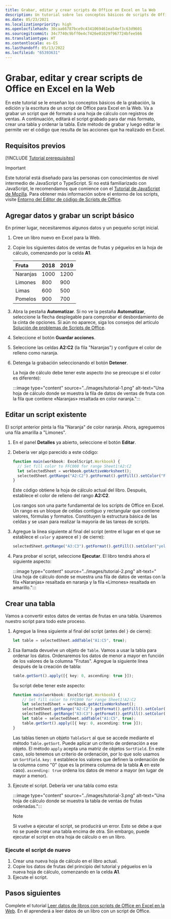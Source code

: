 ```yaml
---
title: Grabar, editar y crear scripts de Office en Excel en la Web
description: Un tutorial sobre los conceptos básicos de scripts de Office que incluye la grabación de scripts en la Grabadora de acciones y la escritura de datos en un libro.
ms.date: 05/23/2021
ms.localizationpriority: high
ms.openlocfilehash: 30caa66787bce9c4341069461ea54ef3c63d9601
ms.sourcegitcommit: 34c7740c9bff0e4c7426e01029f967724bfee566
ms.translationtype: HT
ms.contentlocale: es-ES
ms.lasthandoff: 05/13/2022
ms.locfileid: "65393631"
---
```

# <a name="record-edit-and-create-office-scripts-in-excel-on-the-web"></a>Grabar, editar y crear scripts de Office en Excel en la Web

En este tutorial se le enseñan los conceptos básicos de la grabación, la edición y la escritura de un script de Office para Excel en la Web. Va a grabar un script que dé formato a una hoja de cálculo con registros de ventas. A continuación, editará el script grabado para dar más formato, crear una tabla y ordenar la tabla. Este método de grabar y luego editar le permite ver el código que resulta de las acciones que ha realizado en Excel.

## <a name="prerequisites"></a>Requisitos previos

[!INCLUDE [Tutorial prerequisites](../includes/tutorial-prerequisites.md)]

> [!IMPORTANT]
> Este tutorial está diseñado para las personas con conocimientos de nivel intermedio de JavaScript o TypeScript. Si no está familiarizado con JavaScript, le recomendamos que comience con el [Tutorial de JavaScript de Mozilla](https://developer.mozilla.org/docs/Web/JavaScript/Guide/Introduction). Para obtener más información sobre el entorno de los scripts, visite [Entorno del Editor de código de Scripts de Office](../overview/code-editor-environment.md).

## <a name="add-data-and-record-a-basic-script"></a>Agregar datos y grabar un script básico

En primer lugar, necesitaremos algunos datos y un pequeño script inicial.

1. Cree un libro nuevo en Excel para la Web.
2. Copie los siguientes datos de ventas de frutas y péguelos en la hoja de cálculo, comenzando por la celda **A1**.

    |Fruta |2018 |2019 |
    |:---|:---|:---|
    |Naranjas |1000 |1200 |
    |Limones |800 |900 |
    |Limas |600 |500 |
    |Pomelos |900 |700 |

3. Abra la pestaña **Automatizar**. Si no ve la pestaña **Automatizar**, seleccione la flecha desplegable para comprobar el desbordamiento de la cinta de opciones. Si aún no aparece, siga los consejos del artículo [Solución de problemas de Scripts de Office](../testing/troubleshooting.md#automate-tab-not-appearing-or-office-scripts-unavailable).
4. Seleccione el botón **Guardar acciones**.
5. Seleccione las celdas **A2:C2** (la fila "Naranjas") y configure el color de relleno como naranja.
6. Detenga la grabación seleccionando el botón **Detener**.

    La hoja de cálculo debe tener este aspecto (no se preocupe si el color es diferente):

    :::image type="content" source="../images/tutorial-1.png" alt-text="Una hoja de cálculo donde se muestra la fila de datos de ventas de fruta con la fila que contiene «Naranjas» resaltada en color naranja.":::

## <a name="edit-an-existing-script"></a>Editar un script existente

El script anterior pinta la fila "Naranja" de color naranja. Ahora, agreguemos una fila amarilla a "Limones".

1. En el panel **Detalles** ya abierto, seleccione el botón **Editar**.
2. Debería ver algo parecido a este código:

    ```TypeScript
    function main(workbook: ExcelScript.Workbook) {
      // Set fill color to FFC000 for range Sheet1!A2:C2
      let selectedSheet = workbook.getActiveWorksheet();
      selectedSheet.getRange("A2:C2").getFormat().getFill().setColor("FFC000");
    }
    ```

    Este código obtiene la hoja de cálculo actual del libro. Después, establece el color de relleno del rango **A2:C2**.

    Los rangos son una parte fundamental de los scripts de Office en Excel. Un rango es un bloque de celdas contiguo y rectangular que contiene valores, fórmulas y formatos. Constituyen la estructura básica de las celdas y se usan para realizar la mayoría de las tareas de scripts.

3. Agregue la línea siguiente al final del script (entre el lugar en el que se establece el `color` y aparece el `}` de cierre):

    ```TypeScript
    selectedSheet.getRange("A3:C3").getFormat().getFill().setColor("yellow");
    ```

4. Para probar el script, seleccione **Ejecutar**. El libro tendrá ahora el siguiente aspecto:

    :::image type="content" source="../images/tutorial-2.png" alt-text=" Una hoja de cálculo donde se muestra una fila de datos de ventas con la fila «Naranjas» resaltada en naranja y la fila «Limones» resaltada en amarillo.":::

## <a name="create-a-table"></a>Crear una tabla

Vamos a convertir estos datos de ventas de frutas en una tabla. Usaremos nuestro script para todo este proceso.

1. Agregue la línea siguiente al final del script (antes del `}` de cierre):

    ```TypeScript
    let table = selectedSheet.addTable("A1:C5", true);
    ```

2. Esa llamada devuelve un objeto de `Table`. Vamos a usar la tabla para ordenar los datos. Ordenaremos los datos de menor a mayor en función de los valores de la columna "Frutas". Agregue la siguiente línea después de la creación de tabla:

    ```TypeScript
    table.getSort().apply([{ key: 0, ascending: true }]);
    ```

    Su script debe tener este aspecto:

    ```TypeScript
    function main(workbook: ExcelScript.Workbook) {
        // Set fill color to FFC000 for range Sheet1!A2:C2
        let selectedSheet = workbook.getActiveWorksheet();
        selectedSheet.getRange("A2:C2").getFormat().getFill().setColor("FFC000");
        selectedSheet.getRange("A3:C3").getFormat().getFill().setColor("yellow");
        let table = selectedSheet.addTable("A1:C5", true);
        table.getSort().apply([{ key: 0, ascending: true }]);
    }
    ```

    Las tablas tienen un objeto `TableSort` al que se accede mediante el método `Table.getSort`. Puede aplicar un criterio de ordenación a ese objeto. El método `apply` acepta una matriz de objetos `SortField`. En este caso, solo tenemos un criterio de ordenación, por lo que solo usamos un `SortField`. `key: 0` establece los valores que definen la ordenación de la columna como "0" (que es la primera columna de la tabla **A** en este caso). `ascending: true` ordena los datos de menor a mayor (en lugar de mayor a menor).

3. Ejecute el script. Debería ver una tabla como esta:

    :::image type="content" source="../images/tutorial-3.png" alt-text="Una hoja de cálculo donde se muestra la tabla de ventas de frutas ordenadas.":::

    > [!NOTE]
    > Si vuelve a ejecutar el script, se producirá un error. Esto se debe a que no se puede crear una tabla encima de otra. Sin embargo, puede ejecutar el script en otra hoja de cálculo o en un libro.

### <a name="re-run-the-script"></a>Ejecute el script de nuevo

1. Crear una nueva hoja de cálculo en el libro actual.
2. Copie los datos de frutas del principio del tutorial y péguelos en la nueva hoja de cálculo, comenzando en la celda **A1**.
3. Ejecute el script.

## <a name="next-steps"></a>Pasos siguientes

Complete el tutorial [Leer datos de libros con scripts de Office en Excel en la Web](excel-read-tutorial.md). En él aprenderá a leer datos de un libro con un script de Office.
